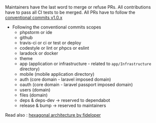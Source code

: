 Maintainers have the last word to merge or refuse PRs.
All contributions have to pass all CI tests to be merged.
All PRs have to follow the [conventional commits v1.0.x](https://www.conventionalcommits.org/en/v1.0.0-beta.4/)
- Following the conventional commits scopes
    - phpstorm or ide
    - github
    - travis-ci or ci or test or deploy
    - codestyle or lint or phpcs or eslint
    - laradock or docker
    - theme
    - app (application or infrastructure - related to `app/Infrastructure` directory)
    - mobile (mobile application directory)
    - auth (core domain - laravel imposed domain)
    - oauth (core domain - laravel passport imposed domain)
    - users (domain)
    - files (domain)
    - deps & deps-dev -> reserved to dependabot
    - release & bump -> reserved to maintainers

Read also : [hexagonal architecture by fideloper](https://fideloper.com/hexagonal-architecture)
